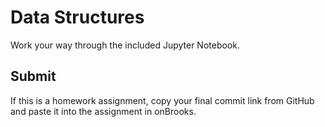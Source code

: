 # Data Structures

Work your way through the included Jupyter Notebook.

## Submit
If this is a homework assignment, copy your final commit link from GitHub and paste it into the assignment in onBrooks.